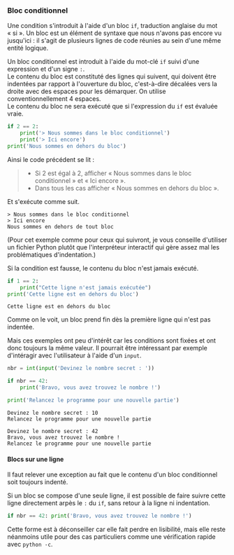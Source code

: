 ### Bloc conditionnel

Une condition s'introduit à l'aide d'un bloc `if`, traduction anglaise du mot « si ».
Un bloc est un élément de syntaxe que nous n'avons pas encore vu jusqu'ici : il s'agit de plusieurs lignes de code réunies au sein d'une même entité logique.

Un bloc conditionnel est introduit à l'aide du mot-clé `if` suivi d'une expression et d'un signe `:`.  
Le contenu du bloc est constituté des lignes qui suivent, qui doivent être indentées par rapport à l'ouverture du bloc, c'est-à-dire décalées vers la droite avec des espaces pour les démarquer.
On utilise conventionnellement 4 espaces.  
Le contenu du bloc ne sera exécuté que si l'expression du `if` est évaluée vraie.

```python
if 2 == 2:
    print('> Nous sommes dans le bloc conditionnel')
    print('> Ici encore')
print('Nous sommes en dehors du bloc')
```

Ainsi le code précédent se lit :

> * Si 2 est égal à 2, afficher « Nous sommes dans le bloc conditionnel » et « Ici encore ».
> * Dans tous les cas afficher « Nous sommes en dehors du bloc ».

Et s'exécute comme suit.

```
> Nous sommes dans le bloc conditionnel
> Ici encore
Nous sommes en dehors de tout bloc
```

(Pour cet exemple comme pour ceux qui suivront, je vous conseille d'utiliser un fichier Python plutôt que l'interpréteur interactif qui gère assez mal les problématiques d'indentation.)

Si la condition est fausse, le contenu du bloc n'est jamais exécuté.

```python
if 1 == 2:
    print("Cette ligne n'est jamais exécutée")
print('Cette ligne est en dehors du bloc')
```

```
Cette ligne est en dehors du bloc
```
Comme on le voit, un bloc prend fin dès la première ligne qui n'est pas indentée.

Mais ces exemples ont peu d'intérêt car les conditions sont fixées et ont donc toujours la même valeur.
Il pourrait être intéressant par exemple d'intéragir avec l'utilisateur à l'aide d'un `input`.

```python
nbr = int(input('Devinez le nombre secret : '))

if nbr == 42:
    print('Bravo, vous avez trouvez le nombre !')

print('Relancez le programme pour une nouvelle partie')
```

```
Devinez le nombre secret : 10
Relancez le programme pour une nouvelle partie
```

```
Devinez le nombre secret : 42
Bravo, vous avez trouvez le nombre !
Relancez le programme pour une nouvelle partie
```

#### Blocs sur une ligne

Il faut relever une exception au fait que le contenu d'un bloc conditionnel soit toujours indenté.

Si un bloc se compose d'une seule ligne, il est possible de faire suivre cette ligne directement arpès le `:` du `if`, sans retour à la ligne ni indentation.

```python
if nbr == 42: print('Bravo, vous avez trouvez le nombre !')
```

Cette forme est à déconseiller car elle fait perdre en lisibilité, mais elle reste néanmoins utile pour des cas particuliers comme une vérification rapide avec `python -c`.
